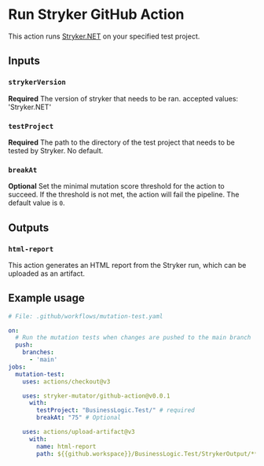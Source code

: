 # Run Stryker GitHub Action

This action runs [Stryker.NET](https://stryker-mutator.io/docs/stryker-net/introduction/) on your specified test project.

## Inputs

### `strykerVersion`

**Required** The version of stryker that needs to be ran. accepted values: 'Stryker.NET'

### `testProject`

**Required** The path to the directory of the test project that needs to be tested by Stryker. No default.

### `breakAt`

**Optional** Set the minimal mutation score threshold for the action to succeed. If the threshold is not met, the action will fail the pipeline. The default value is `0`. 

## Outputs

### `html-report`

This action generates an HTML report from the Stryker run, which can be uploaded as an artifact.

## Example usage

```yaml
# File: .github/workflows/mutation-test.yaml

on:
  # Run the mutation tests when changes are pushed to the main branch
  push:
    branches:
      - 'main'
jobs:
  mutation-test:
    uses: actions/checkout@v3

    uses: stryker-mutator/github-action@v0.0.1
      with:
        testProject: "BusinessLogic.Test/" # required
        breakAt: "75" # Optional

    uses: actions/upload-artifact@v3
      with:
        name: html-report
        path: ${{github.workspace}}/BusinessLogic.Test/StrykerOutput/**/**/*.html